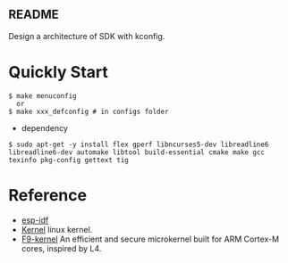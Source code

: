 README
---

Design a architecture of SDK with kconfig.

# Quickly Start

```shell
$ make menuconfig
  or
$ make xxx_defconfig # in configs folder
```

+ dependency

```shell
$ sudo apt-get -y install flex gperf libncurses5-dev libreadline6 libreadline6-dev automake libtool build-essential cmake make gcc texinfo pkg-config gettext tig
```

# Reference
* [esp-idf](https://github.com/espressif/esp-idf)
* [Kernel](https://www.kernel.org/) linux kernel.
* [F9-kernel](https://github.com/f9micro/f9-kernel) An efficient and secure microkernel built for ARM Cortex-M cores, inspired by L4.
